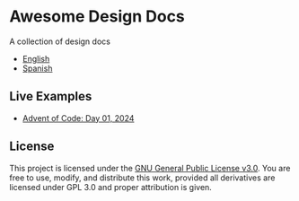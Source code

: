 # Awesome Design Docs

A collection of design docs

- [English](https://github.com/charliesbot/design-docs/tree/main/english)
- [Spanish](https://github.com/charliesbot/design-docs/tree/main/spanish)

## Live Examples

- [Advent of Code: Day 01, 2024](https://docs.google.com/document/d/1bkR_rfu39NeNWETZT7zseFpxWMqhP4Mz9vhWKgtCNkA)

## License

This project is licensed under the [GNU General Public License v3.0](https://www.gnu.org/licenses/gpl-3.0.html).
You are free to use, modify, and distribute this work, provided all derivatives are licensed under GPL 3.0 and proper attribution is given.
